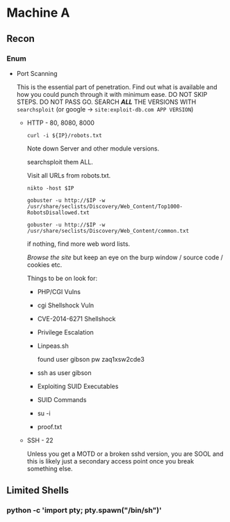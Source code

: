 # Machine A

## Recon

### Enum

- Port Scanning

  This is the essential part of penetration. Find out what is available and how you could punch through it with minimum ease. DO NOT SKIP STEPS. DO NOT PASS GO. SEARCH ***ALL*** THE VERSIONS WITH `searchsploit` (or google -> `site:exploit-db.com APP VERSION`) 
  

	- HTTP - 80, 8080, 8000

	  ``` 
	  curl -i ${IP}/robots.txt
	  ```
	  
	  Note down Server and other module versions.
	  
	  searchsploit them ALL.
	  
	  Visit all URLs from robots.txt.
	  
	  ``` 
	  nikto -host $IP
	  ```
	  
	  ``` 
	  gobuster -u http://$IP -w /usr/share/seclists/Discovery/Web_Content/Top1000-RobotsDisallowed.txt
	  
	  gobuster -u http://$IP -w /usr/share/seclists/Discovery/Web_Content/common.txt
	  ```
	  
	  if nothing, find more web word lists.
	  
	  *Browse the site* but keep an eye on the burp window / source code / cookies etc.
	  
	  Things to be on look for:
	  
	  

		- PHP/CGI Vulns
		- cgi Shellshock Vuln
		- CVE-2014-6271
Shellshock
		- Privilege Escalation
		- Linpeas.sh

		  found user gibson pw zaq1xsw2cde3
		  

		- ssh as user gibson
		- Exploiting SUID Executables
		- SUID Commands
		- su -i
		- proof.txt

	- SSH - 22

	  Unless you get a MOTD or a broken sshd version, you are SOOL and this is likely just a secondary access point once you break something else.
	  
	  

## Limited Shells

### python -c 'import pty; pty.spawn("/bin/sh")'

